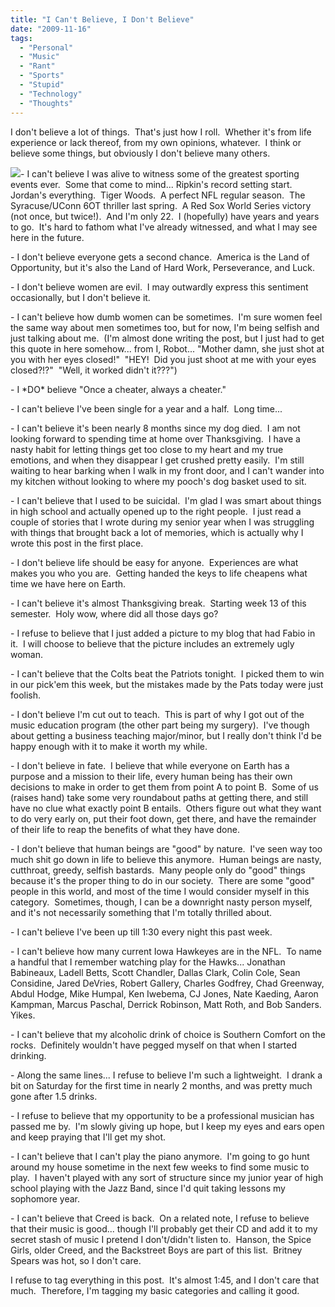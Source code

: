 ```yaml
---
title: "I Can't Believe, I Don't Believe"
date: "2009-11-16"
tags:
  - "Personal"
  - "Music"
  - "Rant"
  - "Sports"
  - "Stupid"
  - "Technology"
  - "Thoughts"
---
```


I don't believe a lot of things.  That's just how I roll.  Whether it's from life experience or lack thereof, from my own opinions, whatever.  I think or believe some things, but obviously I don't believe many others.

![](images/05-fabio021006_big1.jpg)\- I can't believe I was alive to witness some of the greatest sporting events ever.  Some that come to mind... Ripkin's record setting start.  Jordan's everything.  Tiger Woods.  A perfect NFL regular season.  The Syracuse/UConn 6OT thriller last spring.  A Red Sox World Series victory (not once, but twice!).  And I'm only 22.  I (hopefully) have years and years to go.  It's hard to fathom what I've already witnessed, and what I may see here in the future.

\- I don't believe everyone gets a second chance.  America is the Land of Opportunity, but it's also the Land of Hard Work, Perseverance, and Luck.

\- I don't believe women are evil.  I may outwardly express this sentiment occasionally, but I don't believe it.

\- I can't believe how dumb women can be sometimes.  I'm sure women feel the same way about men sometimes too, but for now, I'm being selfish and just talking about me.  (I'm almost done writing the post, but I just had to get this quote in here somehow... from I, Robot... "Mother damn, she just shot at you with her eyes closed!"  "HEY!  Did you just shoot at me with your eyes closed?!?"  "Well, it worked didn't it???")

\- I \*DO\* believe "Once a cheater, always a cheater."

\- I can't believe I've been single for a year and a half.  Long time...

\- I can't believe it's been nearly 8 months since my dog died.  I am not looking forward to spending time at home over Thanksgiving.  I have a nasty habit for letting things get too close to my heart and my true emotions, and when they disappear I get crushed pretty easily.  I'm still waiting to hear barking when I walk in my front door, and I can't wander into my kitchen without looking to where my pooch's dog basket used to sit.

\- I can't believe that I used to be suicidal.  I'm glad I was smart about things in high school and actually opened up to the right people.  I just read a couple of stories that I wrote during my senior year when I was struggling with things that brought back a lot of memories, which is actually why I wrote this post in the first place.

\- I don't believe life should be easy for anyone.  Experiences are what makes you who you are.  Getting handed the keys to life cheapens what time we have here on Earth.

\- I can't believe it's almost Thanksgiving break.  Starting week 13 of this semester.  Holy wow, where did all those days go?

\- I refuse to believe that I just added a picture to my blog that had Fabio in it.  I will choose to believe that the picture includes an extremely ugly woman.

\- I can't believe that the Colts beat the Patriots tonight.  I picked them to win in our pick'em this week, but the mistakes made by the Pats today were just foolish.

\- I don't believe I'm cut out to teach.  This is part of why I got out of the music education program (the other part being my surgery).  I've though about getting a business teaching major/minor, but I really don't think I'd be happy enough with it to make it worth my while.

\- I don't believe in fate.  I believe that while everyone on Earth has a purpose and a mission to their life, every human being has their own decisions to make in order to get them from point A to point B.  Some of us (raises hand) take some very roundabout paths at getting there, and still have no clue what exactly point B entails.  Others figure out what they want to do very early on, put their foot down, get there, and have the remainder of their life to reap the benefits of what they have done.

\- I don't believe that human beings are "good" by nature.  I've seen way too much shit go down in life to believe this anymore.  Human beings are nasty, cutthroat, greedy, selfish bastards.  Many people only do "good" things because it's the proper thing to do in our society.  There are some "good" people in this world, and most of the time I would consider myself in this category.  Sometimes, though, I can be a downright nasty person myself, and it's not necessarily something that I'm totally thrilled about.

\- I can't believe I've been up till 1:30 every night this past week.

\- I can't believe how many current Iowa Hawkeyes are in the NFL.  To name a handful that I remember watching play for the Hawks... Jonathan Babineaux, Ladell Betts, Scott Chandler, Dallas Clark, Colin Cole, Sean Considine, Jared DeVries, Robert Gallery, Charles Godfrey, Chad Greenway, Abdul Hodge, Mike Humpal, Ken Iwebema, CJ Jones, Nate Kaeding, Aaron Kampman, Marcus Paschal, Derrick Robinson, Matt Roth, and Bob Sanders.  Yikes.

\- I can't believe that my alcoholic drink of choice is Southern Comfort on the rocks.  Definitely wouldn't have pegged myself on that when I started drinking.

\- Along the same lines... I refuse to believe I'm such a lightweight.  I drank a bit on Saturday for the first time in nearly 2 months, and was pretty much gone after 1.5 drinks.

\- I refuse to believe that my opportunity to be a professional musician has passed me by.  I'm slowly giving up hope, but I keep my eyes and ears open and keep praying that I'll get my shot.

\- I can't believe that I can't play the piano anymore.  I'm going to go hunt around my house sometime in the next few weeks to find some music to play.  I haven't played with any sort of structure since my junior year of high school playing with the Jazz Band, since I'd quit taking lessons my sophomore year.

\- I can't believe that Creed is back.  On a related note, I refuse to believe that their music is good... though I'll probably get their CD and add it to my secret stash of music I pretend I don't/didn't listen to.  Hanson, the Spice Girls, older Creed, and the Backstreet Boys are part of this list.  Britney Spears was hot, so I don't care.

I refuse to tag everything in this post.  It's almost 1:45, and I don't care that much.  Therefore, I'm tagging my basic categories and calling it good.
